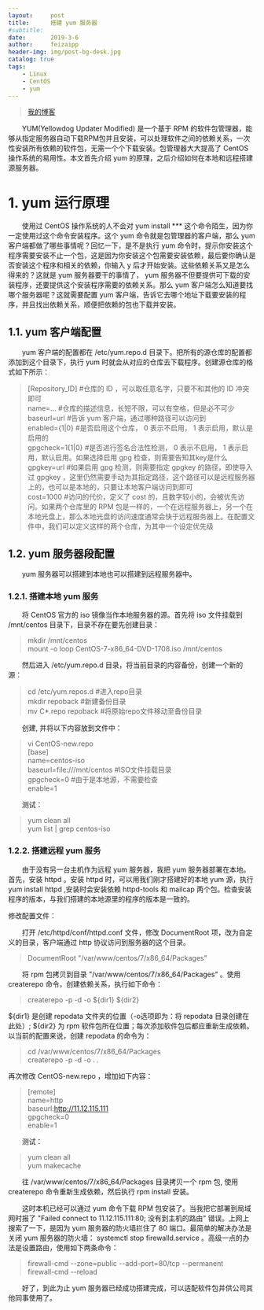 ```yaml
---
layout:     post
title:      搭建 yum 服务器
#subtitle:  
date:       2019-3-6
author:     feizaipp
header-img: img/post-bg-desk.jpg
catalog: true
tags:
    - Linux
    - CentOS
    - yum
---
```


> [我的博客](http://feizaipp.github.io)

<p style="text-indent:2em">
YUM(Yellowdog Updater Modified) 是一个基于 RPM 的软件包管理器，能够从指定服务器自动下载RPM包并且安装，可以处理软件之间的依赖关系，一次性安装所有依赖的软件包，无需一个个下载安装。包管理器大大提高了 CentOS 操作系统的易用性。本文首先介绍 yum 的原理，之后介绍如何在本地和远程搭建源服务器。
</p>

# 1. yum 运行原理
<p style="text-indent:2em">
使用过 CentOS 操作系统的人不会对 yum install *** 这个命令陌生，因为你一定使用过这个命令安装程序。这个 yum 命令就是包管理器的客户端，那么 yum 客户端都做了哪些事情呢？回忆一下，是不是执行 yum 命令时，提示你安装这个程序需要安装不止一个包，这是因为你安装这个包需要安装依赖，最后要你确认是否安装这个程序和相关的依赖，你输入 y 后才开始安装。这些依赖关系又是怎么得来的？这就是 yum 服务器要干的事情了， yum 服务器不但要提供可下载的安装程序，还要提供这个安装程序需要的依赖关系。那么 yum 客户端怎么知道要找哪个服务器呢？这就需要配置 yum 客户端，告诉它去哪个地址下载要安装的程序，并且找出依赖关系，顺便把依赖的包也下载并安装。
</p>

## 1.1. yum 客户端配置
<p style="text-indent:2em">
yum 客户端的配置都在 /etc/yum.repo.d 目录下。把所有的源仓库的配置都添加到这个目录下，执行 yum 时就会从对应的仓库去下载程序。创建源仓库的格式如下所示：
</p>

> [Repository_ID]    #仓库的 ID ，可以取任意名字，只要不和其他的 ID 冲突即可  
> name=...             #仓库的描述信息，长短不限，可以有空格，但是必不可少  
> baseurl=url          #告诉 yum 客户端，通过哪种路径可以访问到  
> enabled={1|0}      #是否启用这个仓库， 0 表示不启用， 1 表示启用，默认是启用的  
> gpgcheck=1{1|0}  #是否进行签名合法性检测， 0 表示不启用， 1 表示启用，默认启用。如果选择启用 gpg 检查，则需要告知其key是什么  
> gpgkey=url           #如果启用 gpg 检测，则需要指定 gpgkey 的路径，即使导入过 gpgkey ，这里仍然需要手动为其指定路径，这个路径可以是远程服务器上的，也可以是本地的，只要让本地客户端访问到即可  
> cost=1000           #访问的代价，定义了 cost 的，且数字较小的，会被优先访问。如果两个仓库里的 RPM 包是一样的，一个在远程服务器上，另一个在本地光盘上，那么本地光盘的访问速度通常会快于远程服务器上。在配置文件中，我们可以定义这样的两个仓库，为其中一个设定优先级  

## 1.2. yum 服务器段配置
<p style="text-indent:2em">
yum 服务器可以搭建到本地也可以搭建到远程服务器中。
</p>

### 1.2.1. 搭建本地 yum 服务
<p style="text-indent:2em">
将 CentOS 官方的 iso 镜像当作本地服务器的源。首先将 iso 文件挂载到 /mnt/centos 目录下，目录不存在要先创建目录：
</p>

> mkdir /mnt/centos  
> mount -o loop CentOS-7-x86_64-DVD-1708.iso /mnt/centos  

<p style="text-indent:2em">
然后进入 /etc/yum.repo.d 目录，将当前目录的内容备份，创建一个新的源：
</p>

> cd /etc/yum.repos.d         #进入repo目录  
> mkdir repoback                 #新建备份目录  
> mv C*.repo repoback        #将原始repo文件移动至备份目录  

<p style="text-indent:2em">
创建, 并将以下内容放到文件中：  
</p>

> vi CentOS-new.repo  
> [base]  
> name=centos-iso  
> baseurl=file:///mnt/centos    #ISO文件挂载目录  
> gpgcheck=0                           #由于是本地源，不需要检查  
> enable=1  

<p style="text-indent:2em">
测试：
</p>

> yum clean all  
> yum list | grep centos-iso

### 1.2.2. 搭建远程 yum 服务
<p style="text-indent:2em">
由于没有另一台主机作为远程 yum 服务器，我把 yum 服务器部署在本地。首先，安装 httpd 。安装 httpd 时，可以用我们刚才搭建好的本地 yum 源，执行 yum install httpd ,安装时会安装依赖 httpd-tools 和 mailcap 两个包。检查安装程序的版本，与我们搭建的本地源里的程序的版本是一致的。
</p>
修改配置文件：

<p style="text-indent:2em">
打开 /etc/httpd/conf/httpd.conf 文件，修改 DocumentRoot 项，改为自定义的目录，客户端通过 http 协议访问到服务器的这个目录。
</p>

> DocumentRoot "/var/www/centos/7/x86_64/Packages"

<p style="text-indent:2em">
将 rpm 包拷贝到目录 "/var/www/centos/7/x86_64/Packages" 。使用 createrepo 命令，创建依赖关系，执行如下命令：
</p>

> createrepo -p -d -o ${dir1} ${dir2}

${dir1} 是创建 repodata 文件夹的位置（-o选项即为：将 repodata 目录创建在此处）; ${dir2} 为 rpm 软件包所在位置；每次添加软件包后都应重新生成依赖。以当前的配置来说，创建 repodata 的命令为：

> cd /var/www/centos/7/x86_64/Packages  
> createrepo -p -d -o . .

再次修改 CentOS-new.repo ，增加如下内容：

> [remote]  
> name=http  
> baseurl:http://11.12.115.111  
> gpgcheck=0  
> enable=1  

<p style="text-indent:2em">
测试：
</p>

> yum clean all  
> yum makecache

<p style="text-indent:2em">
往 /var/www/centos/7/x86_64/Packages 目录拷贝一个 rpm 包, 使用 createrepo 命令重新生成依赖，然后执行 rpm install 安装。
</p>

<p style="text-indent:2em">
这时本机已经可以通过 yum 命令下载 RPM 包安装了。当我把它部署到局域网时报了 "Failed connect to 11.12.115.111:80; 没有到主机的路由" 错误。上网上搜索了一下，是因为 yum 服务器的防火墙拦住了 80 端口。最简单的解决办法是关闭 yum 服务器的防火墙： 
systemctl stop firewalld.service 。高级一点的办法是设置路由，使用如下两条命令：</p>

> firewall-cmd --zone=public --add-port=80/tcp --permanent  
> firewall-cmd --reload

<p style="text-indent:2em">
好了，到此为止 yum 服务器已经成功搭建完成，可以适配软件包并供公司其他同事使用了。
</p>

